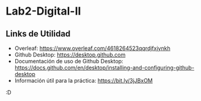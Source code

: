 # Lab2-Digital-II

## Links de Utilidad
- Overleaf: https://www.overleaf.com/4618264523qqrdjfxjynkh
- Github Desktop: https://desktop.github.com
- Documentación de uso de Github Desktop: https://docs.github.com/en/desktop/installing-and-configuring-github-desktop
- Información útil para la práctica: https://bit.ly/3jJBxOM

:D
